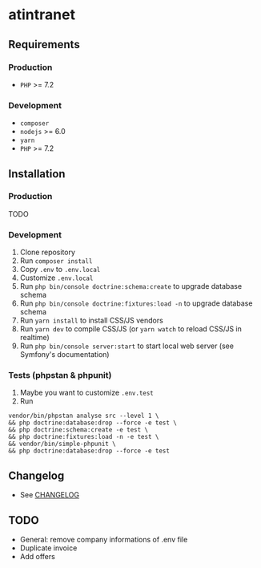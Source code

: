 # atintranet

## Requirements

### Production

* `PHP` >= 7.2

### Development

* `composer`
* `nodejs` >= 6.0
* `yarn`
* `PHP` >= 7.2
    
## Installation

### Production

TODO

### Development

1. Clone repository
2. Run `composer install`
3. Copy `.env` to `.env.local`
4. Customize `.env.local`
5. Run `php bin/console doctrine:schema:create` to upgrade database schema
6. Run `php bin/console doctrine:fixtures:load -n` to upgrade database schema
7. Run `yarn install` to install CSS/JS vendors
8. Run `yarn dev` to compile CSS/JS (or `yarn watch` to reload CSS/JS in realtime)
9. Run `php bin/console server:start` to start local web server (see Symfony's documentation)

### Tests (phpstan & phpunit)

1. Maybe you want to customize `.env.test`
2. Run
```
vendor/bin/phpstan analyse src --level 1 \
&& php doctrine:database:drop --force -e test \
&& php doctrine:schema:create -e test \
&& php doctrine:fixtures:load -n -e test \
&& vendor/bin/simple-phpunit \
&& php doctrine:database:drop --force -e test
```

## Changelog

* See [CHANGELOG](CHANGELOG.md)

## TODO

* General: remove company informations of .env file
* Duplicate invoice
* Add offers
